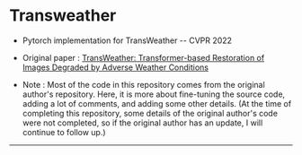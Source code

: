 # Transweather
- Pytorch implementation for TransWeather -- CVPR 2022

- Original paper : [TransWeather: Transformer-based Restoration of Images Degraded by Adverse Weather Conditions](https://arxiv.org/abs/2111.14813)

- Note : Most of the code in this repository comes from the original author's repository. Here, it is more about fine-tuning the source code, adding a lot of comments, and adding some other details. (At the time of completing this repository, some details of the original author's code were not completed, so if the original author has an update, I will continue to follow up.)
---

